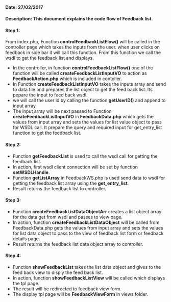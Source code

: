 #### Date: 27/02/2017

#### Description: This document explains the code flow of Feedback list.

#### Step 1:

From index.php, Function **controlFeedbackListFlow()** will be called in the controller page which takes the inputs from the user. when user clicks on feedback in side bar it will call this function. From this function we call the wsdl to get the feedback list and displays.

- In the controller, in function **controlFeedbackListFlow()** one of the function will be called **createFeedbackListInputVO** to action as **FeedbackAction.php** which is included in contoller.
- In Function **createFeedbackListInputVO** takes the inputs array and send to data file and prepares the list object to get the feed back list. Its pepare the input to feed back wsdl.
- we will call the user id by calling the function **getUserID()** and append to input array. 
- The input array will be next passed to Function **createFeedbackListInputVO** in **FeedbackData.php** which gets the values from input array and sets the values for list value object to pass for WSDL call. It prepare the query and required input for get_entry_list function to get the feedback list.


#### Step 2:

- Function **getFeedbackList** is used to call the wsdl call for getting the feedback list.
- In action, first wsdl client connection will be set by function **setWSDLHandle**.
- Function **getListArray** in FeedbackWS.php is used send data to wsdl for getting the feedback list array using the **get_entry_list**.
- Result returns the feedback list to controller.

#### Step 3:

- Function **createFeedbackListDataObjectArr** creates a list object array for the data get from wsdl and passes to view page.
- In action, function **createFeedbackListDataObject** will be called from FeedbackData.php gets the values from input array and sets the values for list data object to pass to the view of feedback list form or feedback details page.
- Result returns the feedback list data object array to controller.

#### Step 4:

- Function **showFeedbackList** takes the list data object and gives to the feed back view to disply the feed back list.
- In action, function **showFeedbackListView** will be called which displays the tpl page.
- The result will be redirected to feedback view form.
- The display tpl page will be **FeedbackViewForm** in views folder.


